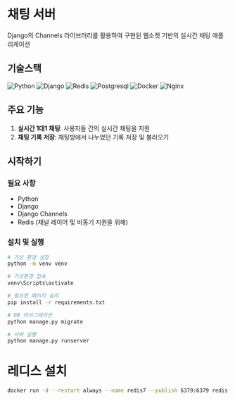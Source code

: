 # 채팅 서버

Django의 Channels 라이브러리를 활용하여 구현된 웹소켓 기반의 실시간 채팅 애플리케이션

## 기술스택
![Python](https://img.shields.io/badge/-Python-3776AB?style=for-the-badge&logo=python&logoColor=white)
![Django](https://img.shields.io/badge/-Django-092E20?style=for-the-badge&logo=django&logoColor=white)
![Redis](https://img.shields.io/badge/-Redis-DC382D?style=for-the-badge&logo=redis&logoColor=white)
![Postgresql](https://img.shields.io/badge/postgresql-316192?style=for-the-badge&logo=postgresql&logoColor=white)
![Docker](https://img.shields.io/badge/-Docker-2496ED?style=for-the-badge&logo=docker&logoColor=white)
![Nginx](https://img.shields.io/badge/-Nginx-009639?style=for-the-badge&logo=nginx&logoColor=white)

## 주요 기능

1. **실시간 1대1 채팅**: 사용자들 간의 실시간 채팅을 지원
2. **채팅 기록 저장**: 채팅방에서 나누었던 기록 저장 및 불러오기


## 시작하기

### 필요 사항

- Python
- Django 
- Django Channels
- Redis (채널 레이어 및 비동기 지원을 위해)

### 설치 및 실행

```bash
# 가상 환경 설정
python -m venv venv

# 가상환경 접속
venv\Scripts\activate

# 필요한 패키지 설치
pip install -r requirements.txt

# DB 마이그레이션
python manage.py migrate

# 서버 실행
python manage.py runserver
```

# 레디스 설치
```bash
docker run -d --restart always --name redis7 --publish 6379:6379 redis:7
```
